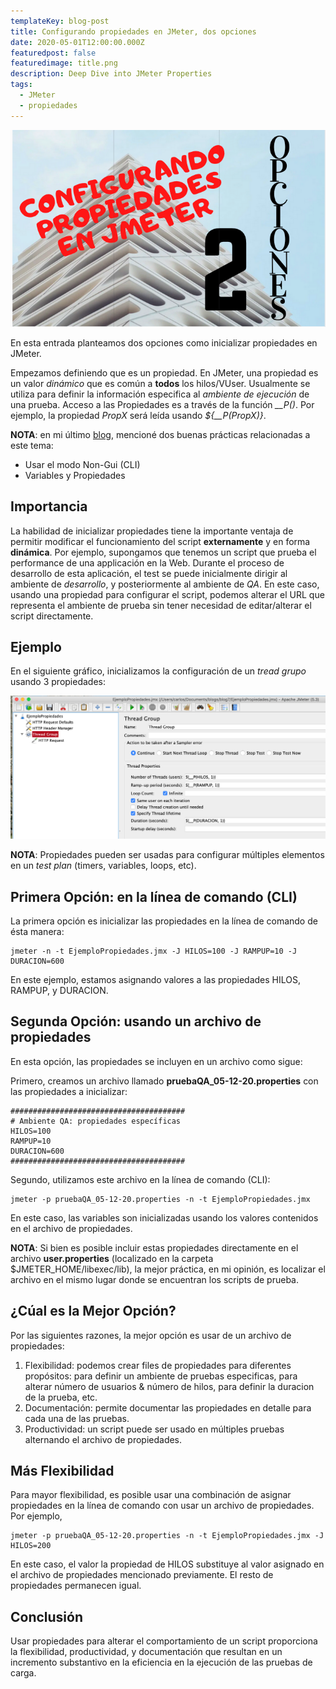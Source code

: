 ```yaml
---
templateKey: blog-post
title: Configurando propiedades en JMeter, dos opciones
date: 2020-05-01T12:00:00.000Z
featuredpost: false
featuredimage: title.png
description: Deep Dive into JMeter Properties
tags:
  - JMeter
  - propiedades
---
```

![image](title.png)

En esta entrada planteamos dos opciones como inicializar propiedades en JMeter.

Empezamos definiendo que es un propiedad. En JMeter, una propiedad es un valor *dinámico* que es común a **todos** los hilos/VUser.  Usualmente se utiliza para definir la información especifica al *ambiente de ejecución* de una prueba. Acceso a las Propiedades es a través de la función *__P()*. Por ejemplo, la propiedad *PropX* será leída usando *${__P(PropX)}*.

**NOTA**: en mi último [blog](https://jmeterenespanol.org/blog/2020-04-13-practicas-carlos/), mencioné dos buenas prácticas relacionadas a este tema:

* Usar el modo Non-Gui (CLI)
* Variables y Propiedades

## Importancia

La habilidad de inicializar propiedades tiene la importante ventaja de permitir modificar el funcionamiento del script **externamente** y en forma **dinámica**. Por ejemplo, supongamos que tenemos un script que prueba el performance de una applicación en la Web. Durante el proceso de desarrollo de esta aplicación, el test se puede inicialmente dirigir al ambiente de *desarrollo*, y posteriormente al ambiente de *QA*. En este caso, usando una propiedad para configurar el script, podemos alterar el URL que representa el ambiente de prueba sin tener necesidad de editar/alterar el script directamente.

## Ejemplo

En el siguiente gráfico, inicializamos la configuración de un *tread grupo* usando 3 propiedades:

![image](graph1.png)

**NOTA**: Propiedades pueden ser usadas para configurar múltiples elementos en un *test plan* (timers, variables, loops, etc).

## Primera Opción: en la línea de comando (CLI)

La primera opción es inicializar las propiedades en la línea de comando de ésta manera:

```
jmeter -n -t EjemploPropiedades.jmx -J HILOS=100 -J RAMPUP=10 -J DURACION=600
```

En este ejemplo, estamos asignando valores a las propiedades HILOS, RAMPUP, y DURACION.

## Segunda Opción: usando un archivo de propiedades

En esta opción, las propiedades se incluyen en un archivo como sigue:

Primero, creamos un archivo llamado **pruebaQA_05-12-20.properties** con las propiedades a inicializar:

```
#######################################
# Ambiente QA: propiedades específicas
HILOS=100
RAMPUP=10
DURACION=600
#######################################
```

Segundo, utilizamos este archivo en la línea de comando (CLI):

```
jmeter -p pruebaQA_05-12-20.properties -n -t EjemploPropiedades.jmx
```

En este caso, las variables son inicializadas usando los valores contenidos en el archivo de propiedades.

**NOTA**: Si bien es posible incluir estas propiedades directamente en el archivo **user.properties** (localizado en la carpeta $JMETER_HOME/libexec/lib), la mejor práctica, en mi opinión, es localizar el archivo en el mismo lugar donde se encuentran los scripts de prueba.

## ¿Cúal es la Mejor Opción?

Por las siguientes razones, la mejor opción es usar de un archivo de propiedades:

1. Flexibilidad: podemos crear files de propiedades para diferentes propósitos: para definir un ambiente de pruebas especificas, para alterar número de usuarios & número de hilos, para definir la duracion de la prueba, etc.
2. Documentación: permite documentar las propiedades en detalle para cada una de las pruebas.
3. Productividad: un script puede ser usado en múltiples pruebas alternando el archivo de propiedades.

## Más Flexibilidad

Para mayor flexibilidad, es posible usar una combinación de asignar propiedades en la línea de comando con usar un archivo de propiedades. Por ejemplo,

```
jmeter -p pruebaQA_05-12-20.properties -n -t EjemploPropiedades.jmx -J HILOS=200
```

En este caso, el valor la propiedad de HILOS substituye al valor asignado en el archivo de propiedades mencionado previamente. El resto de propiedades permanecen igual.

## Conclusión

Usar propiedades para alterar el comportamiento de un script proporciona la flexibilidad, productividad, y documentación que resultan en un incremento substantivo en la eficiencia en la ejecución de las pruebas de carga.
